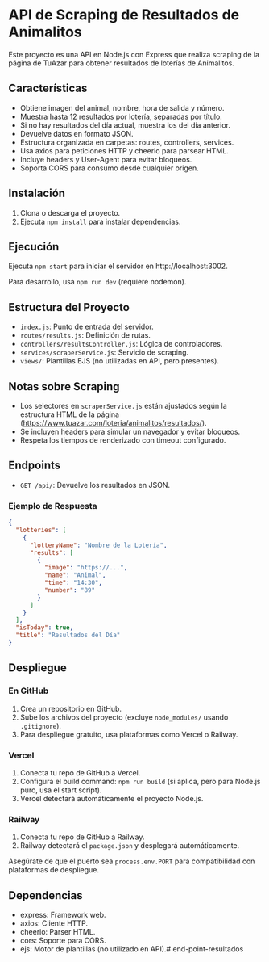 # API de Scraping de Resultados de Animalitos

Este proyecto es una API en Node.js con Express que realiza scraping de la página de TuAzar para obtener resultados de loterías de Animalitos.

## Características

- Obtiene imagen del animal, nombre, hora de salida y número.
- Muestra hasta 12 resultados por lotería, separadas por título.
- Si no hay resultados del día actual, muestra los del día anterior.
- Devuelve datos en formato JSON.
- Estructura organizada en carpetas: routes, controllers, services.
- Usa axios para peticiones HTTP y cheerio para parsear HTML.
- Incluye headers y User-Agent para evitar bloqueos.
- Soporta CORS para consumo desde cualquier origen.

## Instalación

1. Clona o descarga el proyecto.
2. Ejecuta `npm install` para instalar dependencias.

## Ejecución

Ejecuta `npm start` para iniciar el servidor en http://localhost:3002.

Para desarrollo, usa `npm run dev` (requiere nodemon).

## Estructura del Proyecto

- `index.js`: Punto de entrada del servidor.
- `routes/results.js`: Definición de rutas.
- `controllers/resultsController.js`: Lógica de controladores.
- `services/scraperService.js`: Servicio de scraping.
- `views/`: Plantillas EJS (no utilizadas en API, pero presentes).

## Notas sobre Scraping

- Los selectores en `scraperService.js` están ajustados según la estructura HTML de la página (https://www.tuazar.com/loteria/animalitos/resultados/).
- Se incluyen headers para simular un navegador y evitar bloqueos.
- Respeta los tiempos de renderizado con timeout configurado.

## Endpoints

- `GET /api/`: Devuelve los resultados en JSON.

### Ejemplo de Respuesta

```json
{
  "lotteries": [
    {
      "lotteryName": "Nombre de la Lotería",
      "results": [
        {
          "image": "https://...",
          "name": "Animal",
          "time": "14:30",
          "number": "89"
        }
      ]
    }
  ],
  "isToday": true,
  "title": "Resultados del Día"
}
```

## Despliegue

### En GitHub

1. Crea un repositorio en GitHub.
2. Sube los archivos del proyecto (excluye `node_modules/` usando `.gitignore`).
3. Para despliegue gratuito, usa plataformas como Vercel o Railway.

### Vercel

1. Conecta tu repo de GitHub a Vercel.
2. Configura el build command: `npm run build` (si aplica, pero para Node.js puro, usa el start script).
3. Vercel detectará automáticamente el proyecto Node.js.

### Railway

1. Conecta tu repo de GitHub a Railway.
2. Railway detectará el `package.json` y desplegará automáticamente.

Asegúrate de que el puerto sea `process.env.PORT` para compatibilidad con plataformas de despliegue.

## Dependencias

- express: Framework web.
- axios: Cliente HTTP.
- cheerio: Parser HTML.
- cors: Soporte para CORS.
- ejs: Motor de plantillas (no utilizado en API).# end-point-resultados
